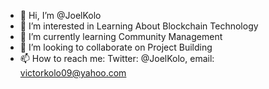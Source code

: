 - 👋 Hi, I’m @JoelKolo
- 👀 I’m interested in Learning About Blockchain Technology
- 🌱 I’m currently learning Community Management 
- 💞️ I’m looking to collaborate on Project Building
- 📫 How to reach me: Twitter: @JoelKolo, email: victorkolo09@yahoo.com 
<!---
JoelKolo/JoelKolo is a ✨ special ✨ repository because its `README.md` (this file) appears on your GitHub profile.
You can click the Preview link to take a look at your changes.
--->
